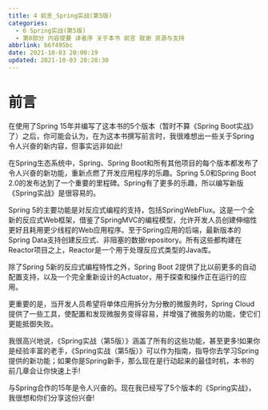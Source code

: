 ```yaml
---
title: 4 前言_Spring实战(第5版)
categories:
  - 6 Spring实战(第5版)
  - 第0部分 内容提要 译者序 关于本书 前言 致谢 资源与支持
abbrlink: b6f495bc
date: 2021-10-03 20:00:19
updated: 2021-10-03 20:28:30
---
```

# 前言
在使用了Spring 15年并编写了这本书的5个版本（暂时不算《Spring Boot实战》了）之后，你可能会认为，在为这本书撰写前言时，我很难想出一些关于Spring令人兴奋的新内容，但事实远非如此!

在Spring生态系统中，Spring、Spring Boot和所有其他项目的每个版本都发布了令人兴奋的新功能，重新点燃了开发应用程序的乐趣。Spring 5.0和Spring Boot 2.0的发布达到了一个重要的里程碑。Spring有了更多的乐趣，所以编写新版《Spring实战》是很容易的。

Spring 5的主要功能是对反应式编程的支持，包括SpringWebFlux。这是一个全新的反应式Web框架，借鉴了SpringMVC的编程模型，允许开发人员创建伸缩性更好且耗用更少线程的Web应用程序。至于Spring应用的后端，最新版本的Spring Data支持创建反应式、非阻塞的数据repository。所有这些都构建在Reactor项目之上，Reactor是一个用于处理反应式类型的Java库。

除了Spring 5新的反应式编程特性之外，Spring Boot 2提供了比以前更多的自动配置支持，以及一个完全重新设计的Actuator，用于探查和操作正在运行的应用。

更重要的是，当开发人员希望将单体应用拆分为分散的微服务时，Spring Cloud提供了一些工具，使配置和发现微服务变得容易，并增强了微服务的功能，使它们更能抵御失败。

我很高兴地说，《Spring实战（第5版）》涵盖了所有的这些功能，甚至更多!如果你是经验丰富的老手，《Spring实战（第5版）》可以作为指南，指导你去学习Spring提供的新功能；如果你是Spring新手，那么现在是行动起来的最佳时机，本书的前几章会让你快速上手!

与Spring合作的15年是令人兴奋的。现在我已经写了5个版本的《Spring实战》，我很想和你们分享这份兴奋!
